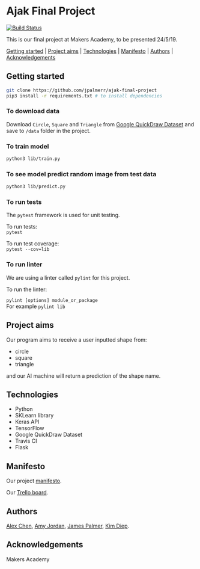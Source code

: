 # Ajak Final Project

[![Build Status](https://travis-ci.com/jpalmerr/ajak-final-project.svg?branch=master)](https://travis-ci.com/jpalmerr/ajak-final-project)

This is our final project at Makers Academy, to be presented 24/5/19.

[Getting started](#getting-started) | [Project aims](#project-aims) | [Technologies](#technologies) | [Manifesto](#manifesto) | [Authors](#authors) | [Acknowledgements](#acknowledgements)

## Getting started

```bash
git clone https://github.com/jpalmerr/ajak-final-project
pip3 install -r requirements.txt # to install dependencies
```

### To download data

Download `Circle`, `Square` and `Triangle` from [Google QuickDraw Dataset](https://console.cloud.google.com/storage/browser/quickdraw_dataset/full/numpy_bitmap) and save to `/data` folder in the project.

### To train model

```bash
python3 lib/train.py
```

### To see model predict random image from test data

```bash
python3 lib/predict.py
```

### To run tests

The `pytest` framework is used for unit testing.

To run tests:     
`pytest`

To run test coverage:     
`pytest --cov=lib`

### To run linter

We are using a linter called `pylint` for this project.

To run the linter:    

`pylint [options] module_or_package`    
For example `pylint lib`

## Project aims

Our program aims to receive a user inputted shape from:
- circle
- square
- triangle

and our AI machine will return a prediction of the shape name.

## Technologies

- Python
- SKLearn library
- Keras API
- TensorFlow
- Google QuickDraw Dataset
- Travis CI
- Flask

## Manifesto

Our project [manifesto](https://github.com/jpalmerr/ajak-final-project/blob/master/manifesto.md).

Our [Trello board](https://trello.com/b/SAOvMM1v/ajak).

## Authors

[Alex Chen](https://github.com/alexanderchen6), [Amy Jordan](https://github.com/amyj0rdan), [James Palmer](https://github.com/jpalmerr), [Kim Diep](https://github.com/kimdiep).

## Acknowledgements

Makers Academy
